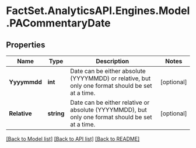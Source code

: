 # FactSet.AnalyticsAPI.Engines.Model.PACommentaryDate

## Properties

Name | Type | Description | Notes
------------ | ------------- | ------------- | -------------
**Yyyymmdd** | **int** | Date can be either absolute (YYYYMMDD) or relative, but only one format should be set at a time. | [optional] 
**Relative** | **string** | Date can be either relative or absolute (YYYYMMDD), but only one format should be set at a time. | [optional] 

[[Back to Model list]](../README.md#documentation-for-models) [[Back to API list]](../README.md#documentation-for-api-endpoints) [[Back to README]](../README.md)


